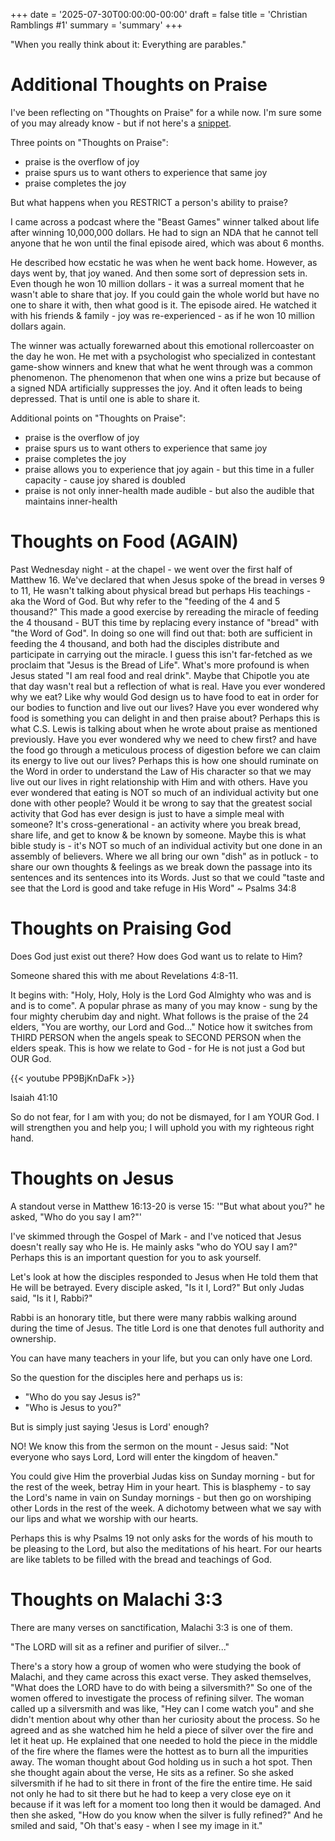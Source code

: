 +++
date = '2025-07-30T00:00:00-00:00'
draft = false
title = 'Christian Ramblings #1'
summary = 'summary'
+++

"When you really think about it: Everything are parables."

# Additional Thoughts on Praise

I've been reflecting on "Thoughts on Praise" for a while now. 
I'm sure some of you may already know - but if not here's a [snippet](/thoughts/2025-07-09/).

Three points on "Thoughts on Praise":
* praise is the overflow of joy
* praise spurs us to want others to experience that same joy
* praise completes the joy

But what happens when you RESTRICT a person's ability to praise?

I came across a podcast where the "Beast Games" winner talked about life after winning 
10,000,000 dollars. He had to sign an NDA that he cannot tell anyone that he won until 
the final episode aired, which was about 6 months.

He described how ecstatic he was when he went back home. However, as days went by, that joy waned.
And then some sort of depression sets in. Even though he won 10 million dollars - it was a surreal 
moment that he wasn't able to share that joy. If you could gain the whole world but have no one to
share it with, then what good is it. The episode aired. He watched it with his friends & family -
joy was re-experienced - as if he won 10 million dollars again.

The winner was actually forewarned about this emotional rollercoaster on the day he won.
He met with a psychologist who specialized in contestant game-show winners and knew that what he went 
through was a common phenomenon. The phenomenon that when one wins a prize but because of a signed NDA 
artificially suppresses the joy. And it often leads to being depressed.
That is until one is able to share it. 

Additional points on "Thoughts on Praise":
* praise is the overflow of joy
* praise spurs us to want others to experience that same joy
* praise completes the joy
* praise allows you to experience that joy again - but this time in a fuller capacity - cause 
joy shared is doubled
* praise is not only inner-health made audible - but also the audible that maintains inner-health

# Thoughts on Food (AGAIN)

Past Wednesday night - at the chapel - we went over the first half of Matthew 16.
We've declared that when Jesus spoke of the bread in verses 9 to 11, He wasn't talking 
about physical bread but perhaps His teachings - aka the Word of God. But why refer to the 
"feeding of the 4 and 5 thousand?" This made a good exercise by rereading the miracle of 
feeding the 4 thousand - BUT this time by replacing every instance of "bread" with "the 
Word of God". In doing so one will find out that: both are sufficient in feeding the 4 
thousand, and both had the disciples distribute and participate in carrying out the miracle.
I guess this isn't far-fetched as we proclaim that "Jesus is the Bread of Life". What's more
profound is when Jesus stated "I am real food and real drink". Maybe that Chipotle you ate
that day wasn't real but a reflection of what is real. Have you ever wondered why we eat? 
Like why would God design us to have food to eat in order for our bodies to function and live
out our lives? Have you ever wondered why food is something you can delight in and then
praise about? Perhaps this is what C.S. Lewis is talking about when he wrote about praise 
as mentioned previously. Have you ever wondered why we need to chew first? and have the 
food go through a meticulous process of digestion before we can claim its energy to live 
out our lives? Perhaps this is how one should ruminate on the Word in order to understand 
the Law of His character so that we may live out our lives in right relationship with Him 
and with others. Have you ever wondered that eating is NOT so much of an individual 
activity but one done with other people? Would it be wrong to say that the greatest 
social activity that God has ever design is just to have a simple meal with someone? 
It's cross-generational - an activity where you break bread, share life, and get to know & 
be known by someone. Maybe this is what bible study is - it's NOT so much of an individual
activity but one done in an assembly of believers. Where we all bring our own "dish" as in 
potluck - to share our own thoughts & feelings as we break down the passage into its 
sentences and its sentences into its Words. Just so that we could "taste and see that 
the Lord is good and take refuge in His Word" ~ Psalms 34:8

# Thoughts on Praising God

Does God just exist out there? How does God want us to relate to Him?

Someone shared this with me about Revelations 4:8-11.

It begins with: "Holy, Holy, Holy is the Lord God Almighty who was and is and is to come".
A popular phrase as many of you may know - sung by the four mighty cherubim day and night.
What follows is the praise of the 24 elders, "You are worthy, our Lord and God..."
Notice how it switches from THIRD PERSON when the angels speak to SECOND PERSON when the elders speak.
This is how we relate to God - for He is not just a God but OUR God.

{{< youtube PP9BjKnDaFk >}}

Isaiah 41:10

So do not fear, for I am with you; 
do not be dismayed, for I am YOUR God.
I will strengthen you and help you;
I will uphold you with my righteous right hand.

# Thoughts on Jesus

A standout verse in Matthew 16:13-20 is verse 15:
'"But what about you?" he asked, "Who do you say I am?"'

I've skimmed through the Gospel of Mark - and I've noticed that Jesus 
doesn't really say who He is. He mainly asks "who do YOU say I am?" 
Perhaps this is an important question for you to ask yourself.

Let's look at how the disciples responded to Jesus when He told them 
that He will be betrayed. Every disciple asked, "Is it I, Lord?" But 
only Judas said, "Is it I, Rabbi?"

Rabbi is an honorary title, but there were many rabbis walking around 
during the time of Jesus. The title Lord is one that denotes full 
authority and ownership.

You can have many teachers in your life, but you can only have one Lord.

So the question for the disciples here and perhaps us is:
- "Who do you say Jesus is?"
- "Who is Jesus to you?"

But is simply just saying 'Jesus is Lord' enough?

NO! We know this from the sermon on the mount - Jesus said: 
"Not everyone who says Lord, Lord will enter the kingdom of heaven."

You could give Him the proverbial Judas kiss on Sunday morning - 
but for the rest of the week, betray Him in your heart. This is blasphemy - 
to say the Lord's name in vain on Sunday mornings - but then go on worshiping 
other Lords in the rest of the week. A dichotomy between what we say with our 
lips and what we worship with our hearts.

Perhaps this is why Psalms 19 not only asks for the words of his mouth to be 
pleasing to the Lord, but also the meditations of his heart. For our hearts 
are like tablets to be filled with the bread and teachings of God.

# Thoughts on Malachi 3:3

There are many verses on sanctification, Malachi 3:3 is one of them.

"The LORD will sit as a refiner and purifier of silver..."

There's a story how a group of women who were studying the book of Malachi, 
and they came across this exact verse. They asked themselves, "What does 
the LORD have to do with being a silversmith?" So one of the women offered to
investigate the process of refining silver. The woman called up a silversmith
and was like, "Hey can I come watch you" and she didn't mention about why other
than her curiosity about the process. So he agreed and as she watched him
he held a piece of silver over the fire and let it heat up. He explained that 
one needed to hold the piece in the middle of the fire where the flames were the
hottest as to burn all the impurities away. The woman thought about God
holding us in such a hot spot. Then she thought again about the verse, 
He sits as a refiner. So she asked silversmith if he had to sit there in 
front of the fire the entire time. He said not only he had to sit there
but he had to keep a very close eye on it because if it was left for a moment
too long then it would be damaged. And then she asked, "How do you know when
the silver is fully refined?" And he smiled and said, "Oh that's easy - 
when I see my image in it."
